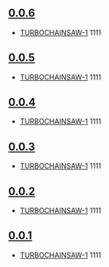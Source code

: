 ## [0.0.6](https://rc.re-lizzy.xyz/releases/workspace-moranigo/TEST-21)
* [TURBOCHAINSAW-1](https://tracker.yandex.ru/TURBOCHAINSAW-1) 1111

## [0.0.5](https://rc.re-lizzy.xyz/releases/workspace-moranigo/TEST-19)
* [TURBOCHAINSAW-1](https://tracker.yandex.ru/TURBOCHAINSAW-1) 1111

## [0.0.4](https://rc.re-lizzy.xyz/releases/workspace-moranigo/TEST-18)
* [TURBOCHAINSAW-1](https://tracker.yandex.ru/TURBOCHAINSAW-1) 1111

## [0.0.3](https://rc.re-lizzy.xyz/releases/workspace-moranigo/TEST-17)
* [TURBOCHAINSAW-1](https://tracker.yandex.ru/TURBOCHAINSAW-1) 1111

## [0.0.2](https://rc.re-lizzy.xyz/releases/workspace-moranigo/TEST-16)
* [TURBOCHAINSAW-1](https://tracker.yandex.ru/TURBOCHAINSAW-1) 1111

## [0.0.1](https://rc.re-lizzy.xyz/releases/workspace-moranigo/TEST-14)
* [TURBOCHAINSAW-1](https://tracker.yandex.ru/TURBOCHAINSAW-1) 1111